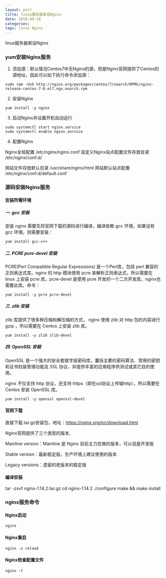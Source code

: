```yaml
---
layout: post
title: linux服务器架设Nginx
date: 2018-09-18
categories: 
tags: linux Nginx
---
```

linux服务器架设Nginx

### yum安装Nginx服务

1. 添加源：默认情况Centos7中无Nginx的源，但是Nginx官网提供了Centos的源地址。因此可以如下执行命令添加源：

```
sudo rpm -Uvh http://nginx.org/packages/centos/7/noarch/RPMS/nginx-release-centos-7-0.el7.ngx.noarch.rpm
```

2. 安装Nginx

```
yum install -y nginx
```

3. 启动Nginx并设置开机自动运行

```
sudo systemctl start nginx.service
sudo systemctl enable nginx.service
```

4. 配置Nginx

Nginx全局配置 /etc/nginx/nginx.conf
自定义Nginx站点配置文件存放目录 /etc/nginx/conf.d/

网站文件存放默认目录 /usr/share/nginx/html
网站默认站点配置 /etc/nginx/conf.d/default.conf


### 源码安装Nginx服务

#### 安装所需环境
##### 一. gcc 安装
安装 nginx 需要先将官网下载的源码进行编译，编译依赖 gcc 环境，如果没有 gcc 环境，则需要安装：

```
yum install gcc-c++
```

##### 二. PCRE pcre-devel 安装
PCRE(Perl Compatible Regular Expressions) 是一个Perl库，包括 perl 兼容的正则表达式库。nginx 的 http 模块使用 pcre 来解析正则表达式，所以需要在 linux 上安装 pcre 库，pcre-devel 是使用 pcre 开发的一个二次开发库。nginx也需要此库。命令：

```
yum install -y pcre pcre-devel
```

##### 三. zlib 安装
zlib 库提供了很多种压缩和解压缩的方式， nginx 使用 zlib 对 http 包的内容进行 gzip ，所以需要在 Centos 上安装 zlib 库。

```
yum install -y zlib zlib-devel
```

##### 四. OpenSSL 安装
OpenSSL 是一个强大的安全套接字层密码库，囊括主要的密码算法、常用的密钥和证书封装管理功能及 SSL 协议，并提供丰富的应用程序供测试或其它目的使用。

nginx 不仅支持 http 协议，还支持 https（即在ssl协议上传输http），所以需要在 Centos 安装 OpenSSL 库。

```
yum install -y openssl openssl-devel
```

#### 官网下载

直接下载.tar.gz安装包，地址：https://nginx.org/en/download.html

Nginx官网提供了三个类型的版本,

Mainline version：Mainline 是 Nginx 目前主力在做的版本，可以说是开发版

Stable version：最新稳定版，生产环境上建议使用的版本

Legacy versions：遗留的老版本的稳定版


#### 编译安装
tar -zxvf nginx-1.14.2.tar.gz
cd nginx-1.14.2
./configure
make && make install


### nginx服务命令

#### Nginx启动

```
nginx
```

#### Nginx重启

```
nginx -s reload
```

#### Nginx检查配置文件

```
nginx -t
```